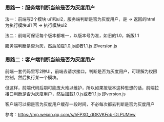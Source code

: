 ### 思路一：服务端判断当前是否为灰度用户

法一：前端写2个模块 ui1和ui2，服务端判断是否为灰度用户，是 -> 返回的html为执行模块ui1     否 -> 执行模块ui2

法二：前端可保证每个版本都唯一，以版本号为准，如旧的1.0，新版1.1

服务端判断是否为灰，然后加载1.0.js或者1.1.js  即version.js

### 思路二：客户端判断当前是否为灰度用户

前端一套代码里写2种UI，前端去请求接口，判断是否为灰度用户，可理解为权限控制，然后执行某一个模块。

但这样，前端代码后期可能庞大难以维护，所以如果按版本这种思想的话，前端拉接口判断是否为灰度用户，然后加载1.0.js或者1.1.js 即version.js

客户端可以把是否为灰度用户缓存一段时间，不必每次都去判断是否为灰度用户



参考：https://mp.weixin.qq.com/s/hFPXG_dGKVKFpb-DLPUMew



